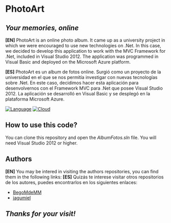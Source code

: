 # PhotoArt
## _Your memories, online_

**[EN]** PhotoArt is an online photo album. It came up as a university project in which we were encouraged to use new technologies on .Net. In this case, we decided to develop this application to work with the MVC Framework for .Net, included in Visual Studio 2012. The application was programmed in Visual Basic and deployed on the Microsoft Azure platform.

**[ES]** PhotoArt es un album de fotos online. Surgió como un proyecto de la universidad en el que se nos permitía investigar con nuevas tecnologías sobre .Net. En este caso, decidimos hacer esta aplicación para desenvolvernos con el Framework MVC para .Net que posee Visual Studio 2012. La aplicación se desarrolló en Visual Basic y se desplegó en la plataforma Microsoft Azure.


[![Language](https://img.shields.io/badge/.NET-512BD4?style=for-the-badge&logo=dotnet&logoColor=white)]() [![Cloud](https://img.shields.io/badge/microsoft%20azure-0089D6?style=for-the-badge&logo=microsoft-azure&logoColor=white)]()

## How to use this code?
You can clone this repository and open the _AlbumFotos.sln_ file. You will need Visual Studio 2012 or higher.

## Authors
**[EN]** You may be intered in visiting the authors repositories, you can find them in the following links:
**[ES]** Quizás te interese visitar otros repositorios de los autores, puedes encontrarlos en los siguientes enlaces:
- [BegoMdeMM](https://github.com/BegoMdeMM)
- [jagumiel](https://github.com/jagumiel)

## _Thanks for your visit!_
